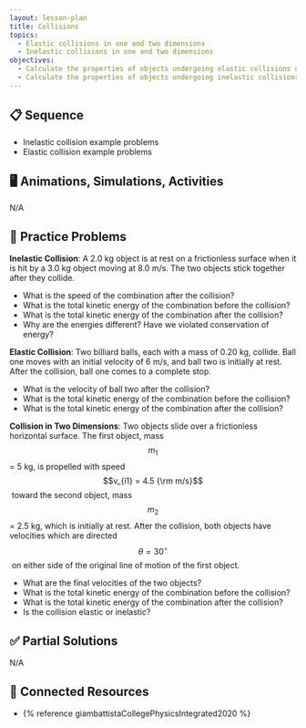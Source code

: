 ```yaml
---
layout: lesson-plan
title: Collisions
topics:
  - Elastic collisions in one and two dimensions
  - Inelastic collisions in one and two dimensions
objectives:
  - Calculate the properties of objects undergoing elastic collisions using conservation of momentum and energy
  - Calculate the properties of objects undergoing inelastic collisions using conservation of momentum and energy
---
```


## 📋 Sequence

* Inelastic collision example problems
* Elastic collision example problems

## 🖥️ Animations, Simulations, Activities

N/A

## 📝 Practice Problems

**Inelastic Collision**: A 2.0 kg object is at rest on a frictionless surface when it is hit by a 3.0 kg object moving at 8.0 m/s. The two objects stick together after they collide.

* What is the speed of the combination after the collision?
* What is the total kinetic energy of the combination before the collision?
* What is the total kinetic energy of the combination after the collision?
* Why are the energies different? Have we violated conservation of energy?

**Elastic Collision**: Two billiard balls, each with a mass of 0.20 kg, collide. Ball one moves with an initial velocity of 6 m/s, and ball two is initially at rest. After the collision, ball one comes to a complete stop.

* What is the velocity of ball two after the collision?
* What is the total kinetic energy of the combination before the collision?
* What is the total kinetic energy of the combination after the collision?

**Collision in Two Dimensions**: Two objects slide over a frictionless horizontal surface. The first object, mass $$m_1$$ = 5 kg, is propelled with speed $$v_{i1} = 4.5 {\rm m/s}$$ toward the second object, mass $$m_2$$ = 2.5 kg, which is initially at rest. After the collision, both objects have velocities which are directed $$\theta = 30^\circ$$ on either side of the original line of motion of the first object.

* What are the final velocities of the two objects?
* What is the total kinetic energy of the combination before the collision?
* What is the total kinetic energy of the combination after the collision?
* Is the collision elastic or inelastic?

## ✅ Partial Solutions

N/A

## 📘 Connected Resources

* {% reference giambattistaCollegePhysicsIntegrated2020 %}
